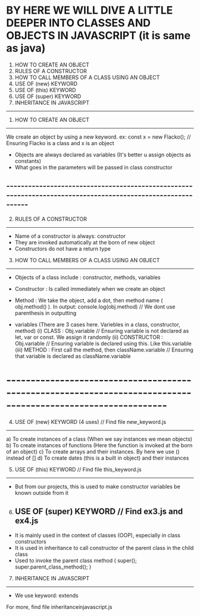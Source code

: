 # BY HERE WE WILL DIVE A LITTLE DEEPER INTO CLASSES AND OBJECTS IN JAVASCRIPT (it is same as java)

1) HOW TO CREATE AN OBJECT
2) RULES OF A CONSTRUCTOR
3) HOW TO CALL MEMBERS OF A CLASS USING AN OBJECT
4) USE OF    (new)    KEYWORD
5) USE OF   (this)   KEYWORD
6) USE OF (super)   KEYWORD
7) INHERITANCE IN JAVASCRIPT 



---------------------------------------------------------------------------------------------------------------










1) HOW TO CREATE AN OBJECT
---------------------------
We create an object by using a new keyword. 
ex: const x = new Flacko();               // Ensuring Flacko is a class and x is an object

- Objects are always declared as variables (It's better u assign objects as constants)
- What goes in the parameters will be passed in class constructor

## ------------------------------------------------------------------------------------------------------------





2) RULES OF A CONSTRUCTOR
--------------------------
- Name of a constructor is always: constructor
- They are invoked automatically at the born of new object
- Constructors do not have a return type


3) HOW TO CALL MEMBERS OF A CLASS USING AN OBJECT
--------------------------------------------------
- Objects of a class include : constructor, methods, variables

- Constructor : Is called immediately when we create an object
- Method : We take the object, add a dot, then method name ( obj.method() ). In output:                     console.log(obj.method)  // We dont use parenthesis in outputting

- variables (There are 3 cases here. Variebles in a   class, constructor, method)
   (i) CLASS :   Obj.variable  // Ensuring variable is not declared as let, var or const. We assign it randomly
   (ii) CONSTRUCTOR :   Obj.variable  // Ensuring variable is declared using this. Like this.variable
   (iii) METHOD :   First call the method, then className.variable  // Ensuring that variable is declared as className.variable 



# -------------------------------------------------------------------------------------------------------------



4) USE OF    (new)    KEYWORD (4 uses)    // Find file new_keyword.js
  -------------------------------------

a) To create instances of a class (When we say instances we mean objects)   
b) To create instances of functions (Here the function is invoked at the born of an object)
c) To create arrays and their instances. By here we use () instead of []
d) To create dates (this is a built in object) and their instances 









5) USE OF   (this)   KEYWORD  // Find file this_keyword.js
 -----------------------------
- But from our projects, this is used to make constructor variables be known outside from it



6) USE OF (super)   KEYWORD    // Find ex3.js and ex4.js
   ------------------------
- It is mainly used in the context of classes (OOP), especially in class constructors
- It is used in inheritance to call constructor of the parent class in the child class
- Used to invoke the parent class method ( super();  super.parent_class_method(); )





7) INHERITANCE IN JAVASCRIPT
  ---------------------------

- We use keyword: extends

For more, find file inheritanceinjavascript.js

